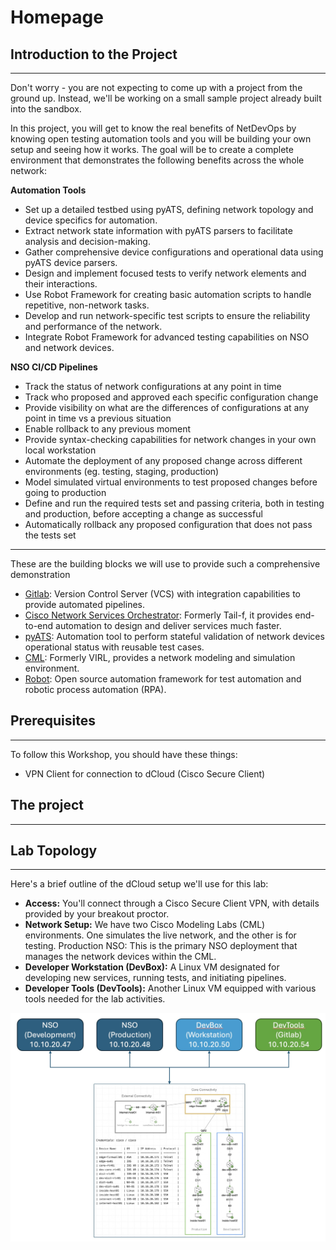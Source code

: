 # Homepage


## Introduction to the Project
---
Don't worry - you are not expecting to come up with a project from the ground up. Instead, we'll be working on a small sample project already built into the sandbox.

In this project, you will get to know the real benefits of NetDevOps by knowing open testing automation tools and you will be building your own setup and seeing how it works. The goal will be to create a complete environment that demonstrates the following benefits across the whole network:

**Automation Tools** 

* Set up a detailed testbed using pyATS, defining network topology and device specifics for automation.
* Extract network state information with pyATS parsers to facilitate analysis and decision-making.
* Gather comprehensive device configurations and operational data using pyATS device parsers.
* Design and implement focused tests to verify network elements and their interactions.
* Use Robot Framework for creating basic automation scripts to handle repetitive, non-network tasks.
* Develop and run network-specific test scripts to ensure the reliability and performance of the network.
* Integrate Robot Framework for advanced testing capabilities on NSO and network devices.

**NSO CI/CD Pipelines** 

* Track the status of network configurations at any point in time
* Track who proposed and approved each specific configuration change
* Provide visibility on what are the differences of configurations at any point in time vs a previous situation
* Enable rollback to any previous moment
* Provide syntax-checking capabilities for network changes in your own local workstation
* Automate the deployment of any proposed change across different environments (eg. testing, staging, production)
* Model simulated virtual environments to test proposed changes before going to production
* Define and run the required tests set and passing criteria, both in testing and production, before accepting a change as successful
* Automatically rollback any proposed configuration that does not pass the tests set

---
These are the building blocks we will use to provide such a comprehensive demonstration

* [Gitlab](https://about.gitlab.com/): Version Control Server (VCS) with integration capabilities to provide automated pipelines.
* [Cisco Network Services Orchestrator](https://developer.cisco.com/site/nso/): Formerly Tail-f, it provides end-to-end automation to design and deliver services much faster.
* [pyATS](https://developer.cisco.com/pyats/): Automation tool to perform stateful validation of network devices operational status with reusable test cases.
* [CML](https://www.cisco.com/c/en/us/products/cloud-systems-management/modeling-labs/index.html): Formerly VIRL, provides a network modeling and simulation environment.
* [Robot](https://robotframework.org/): Open source automation framework for test automation and robotic process automation (RPA).



## Prerequisites
---
To follow this Workshop, you should have these things:

- VPN Client for connection to dCloud (Cisco Secure Client)

## The project
---

## Lab Topology 
---
Here's a brief outline of the dCloud setup we'll use for this lab:

- **Access:** You'll connect through a Cisco Secure Client VPN, with details provided by your breakout proctor.
- **Network Setup:** We have two Cisco Modeling Labs (CML) environments. One simulates the live network, and the other is for testing.
Production NSO: This is the primary NSO deployment that manages the network devices within the CML.
- **Developer Workstation (DevBox):** A Linux VM designated for developing new services, running tests, and initiating pipelines.
- **Developer Tools (DevTools):** Another Linux VM equipped with various tools needed for the lab activities.

![Lab Topology](assets/topology_lab.jpg)

